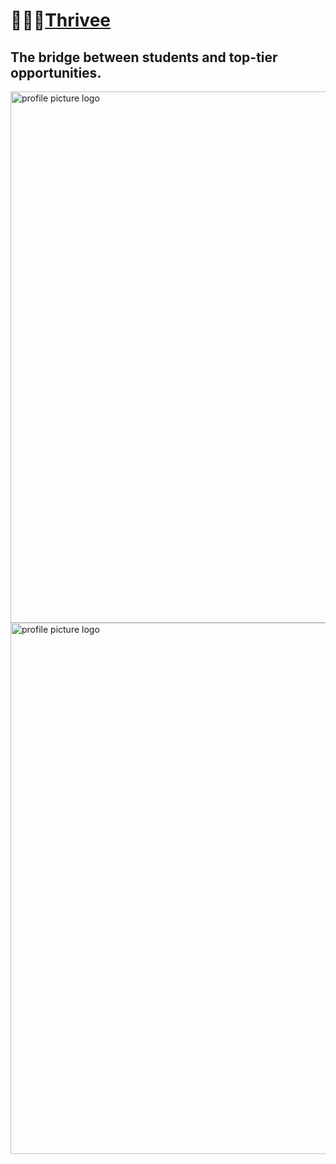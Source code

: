 # 👩🏽‍💻[Thrivee](https://www.wethrivee.com)


The bridge between students and top-tier opportunities.
---


<img width="850" alt="profile picture logo" src="https://user-images.githubusercontent.com/61619525/183487736-55988bb1-b406-4b9c-b4b4-b524e0576136.png">
<img width="850" alt="profile picture logo" src="https://user-images.githubusercontent.com/61619525/183485679-87cc1d28-ea94-46a6-adcf-dbb9ff73f4d8.png">
<!-- ![4](https://user-images.githubusercontent.com/61619525/183483355-fa6a0362-fcaf-45bd-87d7-714b4d8ca7dc.png) -->

<!--

**Here are some ideas to get you started:**


🙋‍♀️ A short introduction - what is your organization all about?
🌈 Contribution guidelines - how can the community get involved?
👩‍💻 Useful resources - where can the community find your docs? Is there anything else the community should know?
🍿 Fun facts - what does your team eat for breakfast?
🧙 Remember, you can do mighty things with the power of [Markdown](https://docs.github.com/github/writing-on-github/getting-started-with-writing-and-formatting-on-github/basic-writing-and-formatting-syntax)
-->
